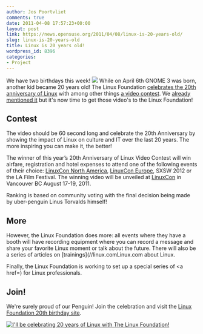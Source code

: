 ```yaml
---
author: Jos Poortvliet
comments: true
date: 2011-04-08 17:57:23+00:00
layout: post
link: https://news.opensuse.org/2011/04/08/linux-is-20-years-old/
slug: linux-is-20-years-old
title: Linux is 20 years old!
wordpress_id: 8396
categories:
- Project
---
```


We have two birthdays this week!
[![](//www.linuxfoundation.org/20th/images/linux20infographic.png)](//www.linuxfoundation.org/20th/images/linux20infographic.png)
While on April 6th GNOME 3 was born, another kid became 20 years old! The Linux Foundation [celebrates the 20th anniversary of Linux](//www.linuxfoundation.org/20th/) with among other things [a video contest](//video.linux.com/categories/video-contests/20th-anniversary-linux-video-contest). We [already mentioned it](//news.opensuse.org/2011/03/25/linux-foundation-20th-anniversary-of-linux-campaign-and-video-contest/) but it's now time to get those video's to the Linux Foundation!<!-- more -->


## Contest


The video should be 60 second long and celebrate the 20th Anniversary by showing the impact of Linux on culture and IT over the last 20 years. The more inspiring you can make it, the better!

The winner of this year’s 20th Anniversary of Linux Video Contest will  win airfare, registration and hotel expenses to attend one of the  following events of their choice: [LinuxCon North America](//events.linuxfoundation.org/events/linuxcon), [LinuxCon Europe](//events.linuxfoundation.org/events/linuxcon-europe), SXSW 2012 or the LA Film Festival. The winning video will be unveiled at [LinuxCon](//events.linuxfoundation.org/events/linuxcon) in Vancouver BC August 17-19, 2011.

Ranking is based on community voting with the final decision being made by uber-penguin Linus Torvalds himself!



## More


However, the Linux Foundation does more: all events where they have a booth will have recording equipment where you can record a message and share your favorite Linux moment or talk about the future. There will also be a series of articles on [trainings](//linux.com</a>Linux.com</a> about Linux.

Finally, the Linux Foundation is working to set up a special series of <a href=) for Linux professionals.



## Join!


We're surely proud of our Penguin! Join the celebration and visit the [Linux Foundation 20th birthday site](//www.linuxfoundation.org/20th/).

[![I'll be celebrating 20 years of Linux with The Linux Foundation!](//www.linuxfoundation.org/20th/images/lf_linux20_webbadge.png)](//www.linuxfoundation.org/20th)

